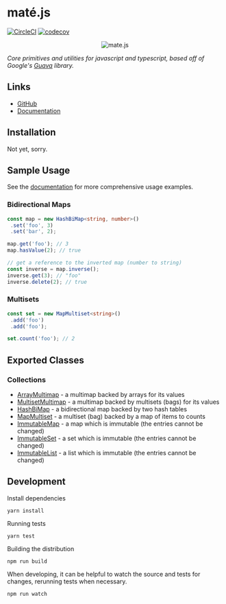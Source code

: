 # maté.js

[![CircleCI](https://circleci.com/gh/psastras/mate.js.svg?style=shield&circle-token=:circle-ci-badge-token)](https://circleci.com/gh/psastras/mate.js/tree/master)
[![codecov](https://codecov.io/gh/psastras/mate.js/branch/master/graph/badge.svg)](https://codecov.io/gh/psastras/mate.js)

<p align="center">
  <img src="https://psastras.github.io/mate.js/icon.png" alt="mate.js"/>
</p>

_Core primitives and utilities for javascript and typescript, based off of Google's [Guava](https://github.com/google/guava) library._

## Links

- [GitHub](https://github.com/psastras/mate.js)
- [Documentation](https://psastras.github.io/mate.js/)

## Installation

Not yet, sorry.

## Sample Usage

See the [documentation](https://psastras.github.io/mate.js/) for more comprehensive usage
examples.

### Bidirectional Maps

```typescript
const map = new HashBiMap<string, number>()
 .set('foo', 3)
 .set('bar', 2);

map.get('foo'); // 3
map.hasValue(2); // true

// get a reference to the inverted map (number to string)
const inverse = map.inverse();
inverse.get(3); // "foo"
inverse.delete(2); // true
```

### Multisets

```typescript
const set = new MapMultiset<string>()
 .add('foo')
 .add('foo');

set.count('foo'); // 2
```

## Exported Classes

### Collections

- [ArrayMultimap](https://psastras.github.io/mate.js/classes/_collections_arraymultimap_.arraymultimap.html) -
a multimap backed by arrays for its values
- [MultisetMultimap](https://psastras.github.io/mate.js/classes/_collections_multisetmultimap_.multisetmultimap.html) -
a multimap backed by multisets (bags) for its values
- [HashBiMap](https://psastras.github.io/mate.js/classes/_collections_hashbimap_.hashbimap.html) -
a bidirectional map backed by two hash tables
- [MapMultiset](https://psastras.github.io/mate.js/classes/_collections_mapmultiset_.mapmultiset.html) -
a multiset (bag) backed by a map of items to counts
- [ImmutableMap](https://psastras.github.io/mate.js/classes/_collections_immutablemap_.immutablemap.html) -
a map which is immutable (the entries cannot be changed)
- [ImmutableSet](https://psastras.github.io/mate.js/classes/_collections_immutableset_.immutableset.html) -
a set which is immutable (the entries cannot be changed)
- [ImmutableList](https://psastras.github.io/mate.js/classes/_collections_immutablelist_.immutablelist.html) -
a list which is immutable (the entries cannot be changed)

## Development

Install dependencies

```shell
yarn install
```

Running tests

```shell
yarn test
```

Building the distribution

```shell
npm run build
```

When developing, it can be helpful to watch the source and tests for changes, rerunning
tests when necessary.

```shell
npm run watch
```